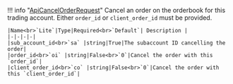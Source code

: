 !!! info "[ApiCancelOrderRequest](/../../schemas/api_cancel_order_request)"
    Cancel an order on the orderbook for this trading account. Either `order_id` or `client_order_id` must be provided.<br>

    |Name<br>`Lite`|Type|Required<br>`Default`| Description |
    |-|-|-|-|
    |sub_account_id<br>`sa` |string|True|The subaccount ID cancelling the order|
    |order_id<br>`oi` |string|False<br>`0`|Cancel the order with this `order_id`|
    |client_order_id<br>`co` |string|False<br>`0`|Cancel the order with this `client_order_id`|
